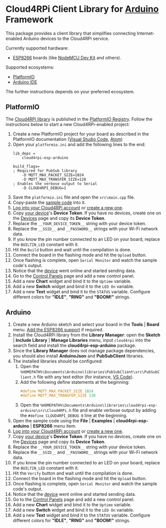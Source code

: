Cloud4RPi Client Library for [Arduino](https://www.arduino.cc/) Framework
=========================================================================


This package provides a client library that simplifies connecting Internet-enabled Arduino devices to the Cloud4RPi service.

Currently supported hardware:

* [ESP8266](https://en.wikipedia.org/wiki/ESP8266) boards (like [NodeMCU Dev Kit](http://www.nodemcu.com/index_en.html#fr_54747661d775ef1a3600009e) and others).

Supported ecosystems:

* [PlatformIO](http://platformio.org/platformio-ide)
* [Arduino IDE](https://www.arduino.cc/en/main/software)

The further instructions depends on your preferred ecosystem.

## PlatformIO

The [Cloud4RPi library](http://platformio.org/lib/show/2045/cloud4rpi-esp-arduino) is published in the [PlatformIO Registry](http://platformio.org/lib). Follow the instructions below to start a new Cloud4RPi-enabled project:

1. Create a new PlatformIO project for your board as described in the PlatformIO documentation ([Visual Studio Code](http://docs.platformio.org/en/latest/ide/vscode.html#id3), [Atom](http://docs.platformio.org/en/latest/ide/atom.html#setting-up-the-project))
2. Open your `platformio.ini` and add the following lines to the end:
    ```
    lib_deps =
        cloud4rpi-esp-arduino

    build_flags=
    ; Required for PubSub library
        -D MQTT_MAX_PACKET_SIZE=1024
        -D MQTT_MAX_TRANSFER_SIZE=128
    ; Enables the verbose output to Serial
        -D CLOUD4RPI_DEBUG=1
    ```
4. Save the `platformio.ini` file and open the `src\main.cpp` file.
5. Copy-paste the [sample code](examples/ESP8266/ESP8266.ino) into it. <!-- common part begins here -->
4. [Log into your Cloud4RPi account](https://cloud4rpi.io/signin) or [create a new one](https://cloud4rpi.io/register).
5. Copy [your device](https://cloud4rpi.io/devices)'s **Device Token**. If you have no devices, create one on the [Devices](https://cloud4rpi.io/devices) page and copy its **Device Token**.
6. Replace the `__YOUR_DEVICE_TOKEN__` string with your device token.
7. Replace the `__SSID__` and `__PASSWORD__` strings with your Wi-Fi network data.
7. If you know the pin number connected to an LED on your board, replace the `BUILTIN_LED` constant with it.
6. Hit the `Build` button and wait until the compilation is done.
8. Connect the board in the flashing mode and hit the `Upload` button.
9. Once flashing is complete, open `Serial Monitor` and watch the sample code's output.
8. Notice that the [device](https://cloud4rpi.io/devices) went online and started sending data.
9. Go to the [Control Panels](https://cloud4rpi.io/control-panels/) page and add a new control panel.
10. Add a new **Chart** widget and bind it to the `Uptime` variable.
10. Add a new **Switch** widget and bind it to the `LED On` variable.
11. Add a new **Text** widget and bind it to the `STATUS` variable. Configure different colors for **"IDLE"**, **"RING"** and **"BOOM!"** strings.


## Arduino

1. Create a new Arduino sketch and select your board in the **Tools** | **Board** menu. [Add the ESP8266 support](https://github.com/esp8266/Arduino) if required.
2. Install the Cloud4RPi library from the **Library Manager**: open the **Sketch** | **Include Library** | **Manage Libraries** menu, input `cloud4rpi` into the search field and install the **cloud4rpi-esp-arduino** package.
3. Since the **Library Manager** does not manage package dependencies, you should also install **ArduinoJson** and **PubSubClient** libraries.
4. The installed libraries should be configured:
    1. Open the `%HOMEPATH%\Documents\Arduino\libraries\PubSubClient\src\PubSubClient.h` file with any text editor (for instance, [VS Code](https://code.visualstudio.com)).
    2. Add the following define statements at the beginning:
        ```c
        #define MQTT_MAX_PACKET_SIZE 1024
        #define MQTT_MAX_TRANSFER_SIZE 128
        ```
    3. Open the `%HOMEPATH%\Documents\Arduino\libraries\cloud4rpi-esp-arduino\src\Cloud4RPi.h` file and enable verbose output by adding the `#define CLOUD4RPI_DEBUG 0` line at the beginning.
5. Open the sample code using the **File** | **Examples** | **cloud4rpi-esp-arduino** | **ESP8266** menu item. <!-- common part begins here -->
4. [Log into your Cloud4RPi account](https://cloud4rpi.io/signin) or [create a new one](https://cloud4rpi.io/register).
5. Copy [your device](https://cloud4rpi.io/devices)'s **Device Token**. If you have no devices, create one on the [Devices](https://cloud4rpi.io/devices) page and copy its **Device Token**.
6. Replace the `__YOUR_DEVICE_TOKEN__` string with your device token.
7. Replace the `__SSID__` and `__PASSWORD__` strings with your Wi-Fi network data.
7. If you know the pin number connected to an LED on your board, replace the `BUILTIN_LED` constant with it.
6. Hit the `Verify` button and wait until the compilation is done.
8. Connect the board in the flashing mode and hit the `Upload` button.
9. Once flashing is complete, open `Serial Monitor` and watch the sample code's output.
8. Notice that the [device](https://cloud4rpi.io/devices) went online and started sending data.
9. Go to the [Control Panels](https://cloud4rpi.io/control-panels/) page and add a new control panel.
10. Add a new **Chart** widget and bind it to the `Uptime` variable.
10. Add a new **Switch** widget and bind it to the `LED On` variable.
11. Add a new **Text** widget and bind it to the `STATUS` variable. Configure different colors for **"IDLE"**, **"RING"** and **"BOOM!"** strings.
